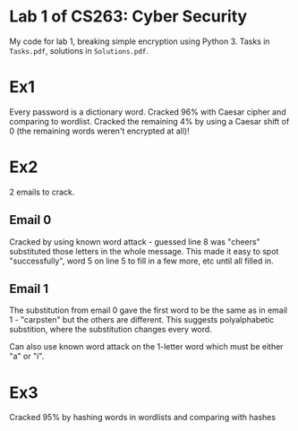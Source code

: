 # Lab 1 of CS263: Cyber Security

My code for lab 1, breaking simple encryption using Python 3. Tasks in `Tasks.pdf`, solutions in `Solutions.pdf`.

# Ex1

Every password is a dictionary word. Cracked 96% with Caesar cipher and comparing to wordlist. Cracked the remaining 4% by using a Caesar shift of 0 (the remaining words weren't encrypted at all)!

# Ex2

2 emails to crack.

## Email 0

Cracked by using known word attack - guessed line 8 was "cheers" substituted those letters in the whole message. This made it easy to spot "successfully", word 5 on line 5 to fill in a few more, etc until all filled in.

## Email 1

The substitution from email 0 gave the first word to be the same as in email 1 - "carpsten" but the others are different. This suggests polyalphabetic substition, where the substitution changes every word.

Can also use known word attack on the 1-letter word which must be either "a" or "i".

# Ex3

Cracked 95% by hashing words in wordlists and comparing with hashes